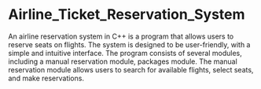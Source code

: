 # Airline_Ticket_Reservation_System

An airline reservation system in C++ is a program that allows users to reserve seats on flights. The system is designed to be user-friendly, with a simple and intuitive interface. The program consists of several modules, including a  manual reservation module, packages module. The manual reservation module allows users to search for available flights, select seats, and make reservations.
